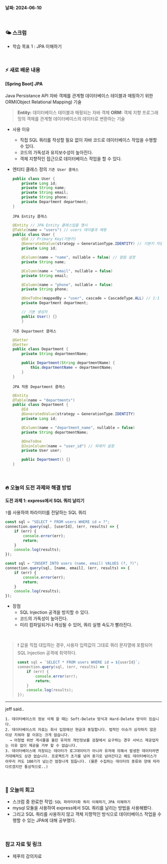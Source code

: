 #### 날짜: 2024-06-10

<br/>

### 🌤️ 스크럼

-   학습 목표 1 : JPA 이해하기

<br/>

### ⚡️ 새로 배운 내용

#### [Spring Boot] JPA

Java Persistance API
자바 객체를 관계형 데이터베이스 테이블과 매핑하기 위한 ORM(Object Relational Mapping) 기술

> **Entity:** 데이터베이스 테이블과 매핑되는 자바 객체
> **ORM:** 객체 지향 프로그래밍의 객체를 관계형 데이터베이스의 데이터로 변환하는 기술

-   사용 이유

    -   직접 SQL 쿼리를 작성할 필요 없이 자바 코드로 데이터베이스 작업을 수행할 수 있다.
    -   코드의 가독성과 유지보수성이 높아진다.
    -   객체 지향적인 접근으로 데이터베이스 작업을 할 수 있다.

-   엔티티 클래스 정의
    `기존 User 클래스`

    ```java
    public class User {
        private Long id;
        private String name;
        private String email;
        private String phone;
        private Department department;
    }
    ```

    `JPA Entity 클래스`

    ```java
    @Entity // JPA Entity 클래스임을 명시
    @Table(name = "users") // users 테이블과 매핑
    public class User {
        @Id // Primary Key(기본키)
        @GeneratedValue(strategy = GenerationType.IDENTITY) // 기본키 자동 생성
        private Long id;

        @Column(name = "name", nullable = false) // 컬럼 설정
        private String name;

        @Column(name = "email", nullable = false)
        private String email;

        @Column(name = "phone", nullable = false)
        private String phone;

        @OneToOne(mappedBy = "user", cascade = CascadeType.ALL) // 1:1 관계 설정, cascade: 연관된 엔티티의 상태 변경 전파
        private Department department;

        // 기본 생성자
        public User() {}
        }
    ```

    `기존 Department 클래스`

    ```java
    @Getter
    @Setter
    public class Department {
        private String departmentName;

        public Department(String departmentName) {
            this.departmentName = departmentName;
        }
    }
    ```

    `JPA 적용 Department 클래스`

    ```java
    @Entity
    @Table(name = "departments")
    public class Department {
        @Id
        @GeneratedValue(strategy = GenerationType.IDENTITY)
        private Long id;

        @Column(name = "department_name", nullable = false)
        private String departmentName;

        @OneToOne
        @JoinColumn(name = "user_id") // 외래키 설정
        private User user;

        public Department() {}
    }
    ```

<br/>

### 🔥 오늘의 도전 과제와 해결 방법

#### 도전 과제 1: express에서 SQL 쿼리 날리기

`?`를 사용하여 파라미터를 전달하는 SQL 쿼리

```javascript
const sql = "SELECT * FROM users WHERE id = ?";
connection.query(sql, [userId], (err, results) => {
    if (err) {
        console.error(err);
        return;
    }
    console.log(results);
});
```

```javascript
const sql = "INSERT INTO users (name, email) VALUES (?, ?)";
connection.query(sql, [name, email], (err, results) => {
    if (err) {
        console.error(err);
        return;
    }
    console.log(results);
});
```

-   장점
    -   SQL Injection 공격을 방지할 수 있다.
    -   코드의 가독성이 높아진다.
    -   미리 컴파일되거나 캐싱될 수 있어, 쿼리 실행 속도가 빨라진다.

<br/>

> ❗️ 값을 직접 대입하는 경우, 사용자 입력값이 그대로 쿼리 문자열에 포함되어 SQL Injection 공격에 취약하다.
>
> ```javascript
> const sql = `SELECT * FROM users WHERE id = ${userId}`;
> connection.query(sql, (err, results) => {
>     if (err) {
>         console.error(err);
>         return;
>     }
>     console.log(results);
> });
> ```

---

jeff said..

```
1. 데이터베이스의 정보 삭제 할 때는 Soft-Delete 방식과 Hard-Delete 방식이 있습니다.
2. 데이터베이스의 자료는 회사 입장에선 현금과 동일합니다. 법적인 이슈가 심각하지 않은 이상 지워야 할 이유는 크게 없습니다.
  → 아청법 위반 게시물을 올린 유저의 개인정보를 검찰에서 요구하는 경우 서비스 제공업자는 이유 없이 제공을 거부 할 수 없습니다.
3. 데이터베이스에 저장되는 데이터가 로그데이터가 아니라 유저에 의해서 발생한 데이터라면 거대해져도 상관 없습니다. 프로젝트가 초기를 넘어 중기로 넘어간다고 해도 데이터베이스가 아무리 커도 100기가 넘는건 엄청나게 힘듭니다. (물론 수집하는 데이터의 종류와 양에 따라 다르겠지만 통상적으로..)
```

<br/>

### 🤔 오늘의 회고

-   스크럼 중 완료한 작업: `SQL 파라미터화 쿼리 이해하기`, `JPA 이해하기`
-   mysql 모듈을 사용하여 express에서 SQL 쿼리를 날리는 방법을 사용해봤다.
-   그리고 SQL 쿼리를 사용하지 않고 객체 지향적인 방식으로 데이터베이스 작업을 수행할 수 있는 JPA에 대해 공부했다.

<br/>

### 참고 자료 및 링크

-   제푸의 강의자료

